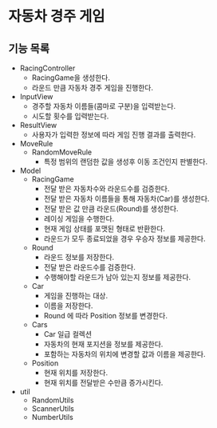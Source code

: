 # 자동차 경주 게임

## 기능 목록
- RacingController
  - RacingGame을 생성한다.
  - 라운드 만큼 자동차 경주 게임을 진행한다.
- InputView
  - 경주할 자동차 이름들(콤마로 구분)을 입력받는다.
  - 시도할 횟수를 입력받는다.
- ResultView
  - 사용자가 입력한 정보에 따라 게임 진행 결과를 출력한다.
- MoveRule
  - RandomMoveRule
    - 특정 범위의 랜덤한 값을 생성후 이동 조건인지 판별한다.
- Model
  - RacingGame
    - 전달 받은 자동차수와 라운드수를 검증한다. 
    - 전달 받은 자동차 이름들을 통해 자동차(Car)를 생성한다.
    - 전달 받은 값 만큼 라운드(Round)를 생성한다.
    - 레이싱 게임을 수행한다.
    - 현재 게임 상태를 포맷된 형태로 반환한다.
    - 라운드가 모두 종료되었을 경우 우승자 정보를 제공한다.
  - Round
    - 라운드 정보를 저장한다.
    - 전달 받은 라운드수를 검증한다.
    - 수행해야할 라운드가 남아 있는지 정보를 제공한다.
  - Car
    - 게임을 진행하는 대상.
    - 이름을 저장한다.
    - Round 에 따라 Position 정보를 변경한다.
  - Cars
    - Car 일급 컬렉션
    - 자동차의 현재 포지션을 정보를 제공한다.
    - 포함하는 자동차의 위치에 변경할 값과 이름을 제공한다.
  - Position
    - 현재 위치를 저장한다.
    - 현재 위치를 전달받은 수만큼 증가시킨다.
- util
  - RandomUtils 
  - ScannerUtils
  - NumberUtils